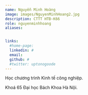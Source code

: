 ```yaml
---
name: Nguyễn Minh Hoàng
image: images/NguyenMinhHoang2.jpg
description: CTTT HTĐ-K66
role: nguyenminhhoang
aliases:


links:
  #home-page: 
  linkedin: #
  email: 
  github: #
  #twitter: uptonogoode
---
```


Học chương trình Kinh tế công nghiệp.

Khoá 65 Đại học Bách Khoa Hà Nội.
